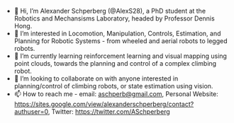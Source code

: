 - 👋 Hi, I’m Alexander Schperberg (@AlexS28), a PhD student at the Robotics and Mechansisms Laboratory, headed by Professor Dennis Hong.
- 👀 I’m interested in Locomotion, Manipulation, Controls, Estimation, and Planning for Robotic Systems - from wheeled and aerial robots to legged robots.
- 🌱 I’m currently learning reinforcement learning and visual mapping using point clouds, towards the planning and control of a complex climbing robot.
- 💞️ I’m looking to collaborate on with anyone interested in planning/control of climbing robots, or state estimation using vision.
- 📫 How to reach me - email: aschperb@gmail.com, Personal Website: https://sites.google.com/view/alexanderschperberg/contact?authuser=0, Twitter: https://twitter.com/ASchperberg
<!---
AlexS28/AlexS28 is a ✨ special ✨ repository because its `README.md` (this file) appears on your GitHub profile.
You can click the Preview link to take a look at your changes.
--->
